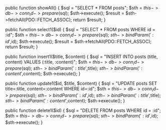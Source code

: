 public function showAll()
{
    $sql = "SELECT * FROM posts";
    $sth = $this->db->conn_id->prepare($sql);
    $sth->execute();
    $result = $sth->fetchAll(PDO::FETCH_ASSOC);
    return $result;
}

public function select1($id)
{
    $sql = "SELECT * FROM posts WHERE id = :id";
    $sth = $this->db->conn_id->prepare($sql);
    $sth->bindParam(':id',$id);
    $sth->execute();
    $result = $sth->fetchAll(PDO::FETCH_ASSOC);
    return $result;
}

public function insert1($title, $content)
{
    $sql = "INSERT INTO posts (title, content) VALUES (:title, :content)";
    $sth = $this->db->conn_id->prepare($sql);
    $sth->bindParam(':title',$title);
    $sth->bindParam(':content',$content);
    $sth->execute();
}

public function update1($id, $title, $content)
{
    $sql = "UPDATE posts SET title=:title, content=:content WHERE id=:id";
    $sth = $this->db->conn_id->prepare($sql);
    $sth->bindParam(':id',$id);
    $sth->bindParam(':title',$title);
    $sth->bindParam(':content',$content);
    $sth->execute();
}

public function delete1($id)
{
    $sql = "DELETE FROM posts WHERE id = :id";
    $sth = $this->db->conn_id->prepare($sql);
    $sth->bindParam(':id',$id);
    $sth->execute();
}